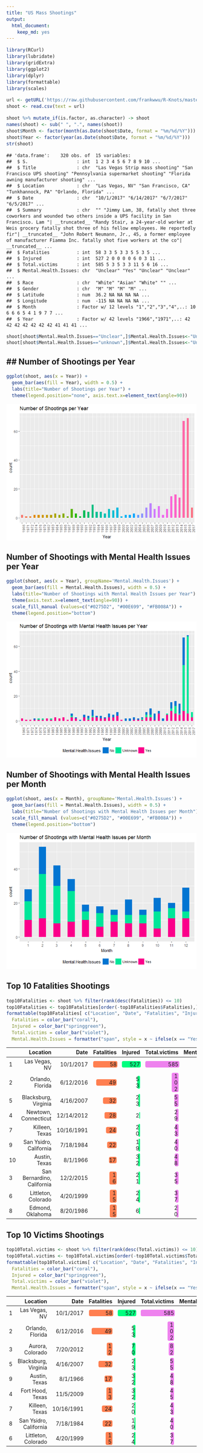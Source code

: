 ```yaml
---
title: "US Mass Shootings"
output: 
  html_document:
    keep_md: yes
---
```




```r
library(RCurl)
library(lubridate)
library(gridExtra)
library(ggplot2)
library(dplyr)
library(formattable)
library(scales)
```


```r
url <- getURL('https://raw.githubusercontent.com/frankwwu/R-Knots/master/US%20Mass%20Shootings/Mass%20Shootings%20Dataset%20Ver%202.csv')
shoot <- read.csv(text = url) 
```



```r
shoot %>% mutate_if(is.factor, as.character) -> shoot
names(shoot) <- sub(" ", ".", names(shoot))
shoot$Month <- factor(month(as.Date(shoot$Date, format = "%m/%d/%Y")))
shoot$Year <- factor(year(as.Date(shoot$Date, format = "%m/%d/%Y")))
str(shoot)
```

```
## 'data.frame':	320 obs. of  15 variables:
##  $ S.                  : int  1 2 3 4 5 6 7 8 9 10 ...
##  $ Title               : chr  "Las Vegas Strip mass shooting" "San Francisco UPS shooting" "Pennsylvania supermarket shooting" "Florida awning manufacturer shooting" ...
##  $ Location            : chr  "Las Vegas, NV" "San Francisco, CA" "Tunkhannock, PA" "Orlando, Florida" ...
##  $ Date                : chr  "10/1/2017" "6/14/2017" "6/7/2017" "6/5/2017" ...
##  $ Summary             : chr  "" "Jimmy Lam, 38, fatally shot three coworkers and wounded two others inside a UPS facility in San Francisco. Lam "| __truncated__ "Randy Stair, a 24-year-old worker at Weis grocery fatally shot three of his fellow employees. He reportedly fir"| __truncated__ "John Robert Neumann, Jr., 45, a former employee of manufacturer Fiamma Inc. fatally shot five workers at the co"| __truncated__ ...
##  $ Fatalities          : int  58 3 3 5 3 3 5 5 3 5 ...
##  $ Injured             : int  527 2 0 0 0 0 6 0 3 11 ...
##  $ Total.victims       : int  585 5 3 5 3 3 11 5 6 16 ...
##  $ Mental.Health.Issues: chr  "Unclear" "Yes" "Unclear" "Unclear" ...
##  $ Race                : chr  "White" "Asian" "White" "" ...
##  $ Gender              : chr  "M" "M" "M" "M" ...
##  $ Latitude            : num  36.2 NA NA NA NA ...
##  $ Longitude           : num  -115 NA NA NA NA ...
##  $ Month               : Factor w/ 12 levels "1","2","3","4",..: 10 6 6 6 5 4 1 9 7 7 ...
##  $ Year                : Factor w/ 42 levels "1966","1971",..: 42 42 42 42 42 42 42 41 41 41 ...
```

```r
shoot[shoot$Mental.Health.Issues=="Unclear",]$Mental.Health.Issues<-"Unknown"
shoot[shoot$Mental.Health.Issues=="unknown",]$Mental.Health.Issues<-"Unknown"
```

## ## Number of Shootings per Year


```r
ggplot(shoot, aes(x = Year)) + 
  geom_bar(aes(fill = Year), width = 0.5) +
  labs(title="Number of Shootings per Year") + 
  theme(legend.position="none", axis.text.x=element_text(angle=90))
```

![](US-Mass-Shootings_files/figure-html/unnamed-chunk-4-1.png)<!-- -->

## Number of Shootings with Mental Health Issues per Year


```r
ggplot(shoot, aes(x = Year), groupName='Mental.Health.Issues') + 
  geom_bar(aes(fill = Mental.Health.Issues), width = 0.5) +
  labs(title="Number of Shootings with Mental Health Issues per Year") + 
  theme(axis.text.x=element_text(angle=90)) +
  scale_fill_manual (values=c("#0275D2", "#00E699", "#FB008A")) +
  theme(legend.position="bottom")
```

![](US-Mass-Shootings_files/figure-html/unnamed-chunk-5-1.png)<!-- -->

## Number of Shootings with Mental Health Issues per Month


```r
ggplot(shoot, aes(x = Month), groupName='Mental.Health.Issues') + 
  geom_bar(aes(fill = Mental.Health.Issues), width = 0.5) +
  labs(title="Number of Shootings with Mental Health Issues per Month") +
  scale_fill_manual (values=c("#0275D2", "#00E699", "#FB008A")) +
  theme(legend.position="bottom")
```

![](US-Mass-Shootings_files/figure-html/unnamed-chunk-6-1.png)<!-- -->


## Top 10 Fatalities Shootings


```r
top10Fatalities <- shoot %>% filter(rank(desc(Fatalities)) <= 10)
top10Fatalities <- top10Fatalities[order(-top10Fatalities$Fatalities),]
formattable(top10Fatalities[ c("Location", "Date", "Fatalities", "Injured", "Total.victims", "Mental.Health.Issues")], list(
  Fatalities = color_bar("coral"),
  Injured = color_bar("springgreen"),
  Total.victims = color_bar("violet"),
  Mental.Health.Issues = formatter("span", style = x ~ ifelse(x == "Yes", style(color = "red", font.weight = "bold"), NA))))
```


<table class="table table-condensed">
 <thead>
  <tr>
   <th style="text-align:left;">   </th>
   <th style="text-align:right;"> Location </th>
   <th style="text-align:right;"> Date </th>
   <th style="text-align:right;"> Fatalities </th>
   <th style="text-align:right;"> Injured </th>
   <th style="text-align:right;"> Total.victims </th>
   <th style="text-align:right;"> Mental.Health.Issues </th>
  </tr>
 </thead>
<tbody>
  <tr>
   <td style="text-align:left;"> 1 </td>
   <td style="text-align:right;"> Las Vegas, NV </td>
   <td style="text-align:right;"> 10/1/2017 </td>
   <td style="text-align:right;"> <span style="display: inline-block; direction: rtl; border-radius: 4px; padding-right: 2px; background-color: coral; width: 100.00%">58</span> </td>
   <td style="text-align:right;"> <span style="display: inline-block; direction: rtl; border-radius: 4px; padding-right: 2px; background-color: springgreen; width: 100.00%">527</span> </td>
   <td style="text-align:right;"> <span style="display: inline-block; direction: rtl; border-radius: 4px; padding-right: 2px; background-color: violet; width: 100.00%">585</span> </td>
   <td style="text-align:right;"> <span>Unknown</span> </td>
  </tr>
  <tr>
   <td style="text-align:left;"> 2 </td>
   <td style="text-align:right;"> Orlando, Florida </td>
   <td style="text-align:right;"> 6/12/2016 </td>
   <td style="text-align:right;"> <span style="display: inline-block; direction: rtl; border-radius: 4px; padding-right: 2px; background-color: coral; width: 84.48%">49</span> </td>
   <td style="text-align:right;"> <span style="display: inline-block; direction: rtl; border-radius: 4px; padding-right: 2px; background-color: springgreen; width: 10.06%">53</span> </td>
   <td style="text-align:right;"> <span style="display: inline-block; direction: rtl; border-radius: 4px; padding-right: 2px; background-color: violet; width: 17.44%">102</span> </td>
   <td style="text-align:right;"> <span>Unknown</span> </td>
  </tr>
  <tr>
   <td style="text-align:left;"> 5 </td>
   <td style="text-align:right;"> Blacksburg, Virginia </td>
   <td style="text-align:right;"> 4/16/2007 </td>
   <td style="text-align:right;"> <span style="display: inline-block; direction: rtl; border-radius: 4px; padding-right: 2px; background-color: coral; width: 55.17%">32</span> </td>
   <td style="text-align:right;"> <span style="display: inline-block; direction: rtl; border-radius: 4px; padding-right: 2px; background-color: springgreen; width: 4.36%">23</span> </td>
   <td style="text-align:right;"> <span style="display: inline-block; direction: rtl; border-radius: 4px; padding-right: 2px; background-color: violet; width: 9.40%">55</span> </td>
   <td style="text-align:right;"> <span style="color: red; font-weight: bold">Yes    </span> </td>
  </tr>
  <tr>
   <td style="text-align:left;"> 4 </td>
   <td style="text-align:right;"> Newtown, Connecticut </td>
   <td style="text-align:right;"> 12/14/2012 </td>
   <td style="text-align:right;"> <span style="display: inline-block; direction: rtl; border-radius: 4px; padding-right: 2px; background-color: coral; width: 48.28%">28</span> </td>
   <td style="text-align:right;"> <span style="display: inline-block; direction: rtl; border-radius: 4px; padding-right: 2px; background-color: springgreen; width: 0.38%">2</span> </td>
   <td style="text-align:right;"> <span style="display: inline-block; direction: rtl; border-radius: 4px; padding-right: 2px; background-color: violet; width: 4.96%">29</span> </td>
   <td style="text-align:right;"> <span style="color: red; font-weight: bold">Yes    </span> </td>
  </tr>
  <tr>
   <td style="text-align:left;"> 7 </td>
   <td style="text-align:right;"> Killeen, Texas </td>
   <td style="text-align:right;"> 10/16/1991 </td>
   <td style="text-align:right;"> <span style="display: inline-block; direction: rtl; border-radius: 4px; padding-right: 2px; background-color: coral; width: 41.38%">24</span> </td>
   <td style="text-align:right;"> <span style="display: inline-block; direction: rtl; border-radius: 4px; padding-right: 2px; background-color: springgreen; width: 3.80%">20</span> </td>
   <td style="text-align:right;"> <span style="display: inline-block; direction: rtl; border-radius: 4px; padding-right: 2px; background-color: violet; width: 7.35%">43</span> </td>
   <td style="text-align:right;"> <span style="color: red; font-weight: bold">Yes    </span> </td>
  </tr>
  <tr>
   <td style="text-align:left;"> 9 </td>
   <td style="text-align:right;"> San Ysidro, California </td>
   <td style="text-align:right;"> 7/18/1984 </td>
   <td style="text-align:right;"> <span style="display: inline-block; direction: rtl; border-radius: 4px; padding-right: 2px; background-color: coral; width: 37.93%">22</span> </td>
   <td style="text-align:right;"> <span style="display: inline-block; direction: rtl; border-radius: 4px; padding-right: 2px; background-color: springgreen; width: 3.61%">19</span> </td>
   <td style="text-align:right;"> <span style="display: inline-block; direction: rtl; border-radius: 4px; padding-right: 2px; background-color: violet; width: 6.84%">40</span> </td>
   <td style="text-align:right;"> <span style="color: red; font-weight: bold">Yes    </span> </td>
  </tr>
  <tr>
   <td style="text-align:left;"> 10 </td>
   <td style="text-align:right;"> Austin, Texas </td>
   <td style="text-align:right;"> 8/1/1966 </td>
   <td style="text-align:right;"> <span style="display: inline-block; direction: rtl; border-radius: 4px; padding-right: 2px; background-color: coral; width: 29.31%">17</span> </td>
   <td style="text-align:right;"> <span style="display: inline-block; direction: rtl; border-radius: 4px; padding-right: 2px; background-color: springgreen; width: 6.07%">32</span> </td>
   <td style="text-align:right;"> <span style="display: inline-block; direction: rtl; border-radius: 4px; padding-right: 2px; background-color: violet; width: 8.21%">48</span> </td>
   <td style="text-align:right;"> <span style="color: red; font-weight: bold">Yes    </span> </td>
  </tr>
  <tr>
   <td style="text-align:left;"> 3 </td>
   <td style="text-align:right;"> San Bernardino, California </td>
   <td style="text-align:right;"> 12/2/2015 </td>
   <td style="text-align:right;"> <span style="display: inline-block; direction: rtl; border-radius: 4px; padding-right: 2px; background-color: coral; width: 27.59%">16</span> </td>
   <td style="text-align:right;"> <span style="display: inline-block; direction: rtl; border-radius: 4px; padding-right: 2px; background-color: springgreen; width: 3.98%">21</span> </td>
   <td style="text-align:right;"> <span style="display: inline-block; direction: rtl; border-radius: 4px; padding-right: 2px; background-color: violet; width: 5.98%">35</span> </td>
   <td style="text-align:right;"> <span>Unknown</span> </td>
  </tr>
  <tr>
   <td style="text-align:left;"> 6 </td>
   <td style="text-align:right;"> Littleton, Colorado </td>
   <td style="text-align:right;"> 4/20/1999 </td>
   <td style="text-align:right;"> <span style="display: inline-block; direction: rtl; border-radius: 4px; padding-right: 2px; background-color: coral; width: 25.86%">15</span> </td>
   <td style="text-align:right;"> <span style="display: inline-block; direction: rtl; border-radius: 4px; padding-right: 2px; background-color: springgreen; width: 4.55%">24</span> </td>
   <td style="text-align:right;"> <span style="display: inline-block; direction: rtl; border-radius: 4px; padding-right: 2px; background-color: violet; width: 6.32%">37</span> </td>
   <td style="text-align:right;"> <span style="color: red; font-weight: bold">Yes    </span> </td>
  </tr>
  <tr>
   <td style="text-align:left;"> 8 </td>
   <td style="text-align:right;"> Edmond, Oklahoma </td>
   <td style="text-align:right;"> 8/20/1986 </td>
   <td style="text-align:right;"> <span style="display: inline-block; direction: rtl; border-radius: 4px; padding-right: 2px; background-color: coral; width: 25.86%">15</span> </td>
   <td style="text-align:right;"> <span style="display: inline-block; direction: rtl; border-radius: 4px; padding-right: 2px; background-color: springgreen; width: 1.14%">6</span> </td>
   <td style="text-align:right;"> <span style="display: inline-block; direction: rtl; border-radius: 4px; padding-right: 2px; background-color: violet; width: 3.42%">20</span> </td>
   <td style="text-align:right;"> <span style="color: red; font-weight: bold">Yes    </span> </td>
  </tr>
</tbody>
</table>


## Top 10 Victims Shootings


```r
top10Total.victims <- shoot %>% filter(rank(desc(Total.victims)) <= 10)
top10Total.victims <- top10Total.victims[order(-top10Total.victims$Total.victim),]
formattable(top10Total.victims[ c("Location", "Date", "Fatalities", "Injured", "Total.victims", "Mental.Health.Issues")], list(
  Fatalities = color_bar("coral"),
  Injured = color_bar("springgreen"),
  Total.victims = color_bar("violet"),
  Mental.Health.Issues = formatter("span", style = x ~ ifelse(x == "Yes", style(color = "red", font.weight = "bold"), NA))))
```


<table class="table table-condensed">
 <thead>
  <tr>
   <th style="text-align:left;">   </th>
   <th style="text-align:right;"> Location </th>
   <th style="text-align:right;"> Date </th>
   <th style="text-align:right;"> Fatalities </th>
   <th style="text-align:right;"> Injured </th>
   <th style="text-align:right;"> Total.victims </th>
   <th style="text-align:right;"> Mental.Health.Issues </th>
  </tr>
 </thead>
<tbody>
  <tr>
   <td style="text-align:left;"> 1 </td>
   <td style="text-align:right;"> Las Vegas, NV </td>
   <td style="text-align:right;"> 10/1/2017 </td>
   <td style="text-align:right;"> <span style="display: inline-block; direction: rtl; border-radius: 4px; padding-right: 2px; background-color: coral; width: 100.00%">58</span> </td>
   <td style="text-align:right;"> <span style="display: inline-block; direction: rtl; border-radius: 4px; padding-right: 2px; background-color: springgreen; width: 100.00%">527</span> </td>
   <td style="text-align:right;"> <span style="display: inline-block; direction: rtl; border-radius: 4px; padding-right: 2px; background-color: violet; width: 100.00%">585</span> </td>
   <td style="text-align:right;"> <span>Unknown</span> </td>
  </tr>
  <tr>
   <td style="text-align:left;"> 2 </td>
   <td style="text-align:right;"> Orlando, Florida </td>
   <td style="text-align:right;"> 6/12/2016 </td>
   <td style="text-align:right;"> <span style="display: inline-block; direction: rtl; border-radius: 4px; padding-right: 2px; background-color: coral; width: 84.48%">49</span> </td>
   <td style="text-align:right;"> <span style="display: inline-block; direction: rtl; border-radius: 4px; padding-right: 2px; background-color: springgreen; width: 10.06%">53</span> </td>
   <td style="text-align:right;"> <span style="display: inline-block; direction: rtl; border-radius: 4px; padding-right: 2px; background-color: violet; width: 17.44%">102</span> </td>
   <td style="text-align:right;"> <span>Unknown</span> </td>
  </tr>
  <tr>
   <td style="text-align:left;"> 3 </td>
   <td style="text-align:right;"> Aurora, Colorado </td>
   <td style="text-align:right;"> 7/20/2012 </td>
   <td style="text-align:right;"> <span style="display: inline-block; direction: rtl; border-radius: 4px; padding-right: 2px; background-color: coral; width: 20.69%">12</span> </td>
   <td style="text-align:right;"> <span style="display: inline-block; direction: rtl; border-radius: 4px; padding-right: 2px; background-color: springgreen; width: 13.28%">70</span> </td>
   <td style="text-align:right;"> <span style="display: inline-block; direction: rtl; border-radius: 4px; padding-right: 2px; background-color: violet; width: 14.02%">82</span> </td>
   <td style="text-align:right;"> <span style="color: red; font-weight: bold">Yes    </span> </td>
  </tr>
  <tr>
   <td style="text-align:left;"> 5 </td>
   <td style="text-align:right;"> Blacksburg, Virginia </td>
   <td style="text-align:right;"> 4/16/2007 </td>
   <td style="text-align:right;"> <span style="display: inline-block; direction: rtl; border-radius: 4px; padding-right: 2px; background-color: coral; width: 55.17%">32</span> </td>
   <td style="text-align:right;"> <span style="display: inline-block; direction: rtl; border-radius: 4px; padding-right: 2px; background-color: springgreen; width: 4.36%">23</span> </td>
   <td style="text-align:right;"> <span style="display: inline-block; direction: rtl; border-radius: 4px; padding-right: 2px; background-color: violet; width: 9.40%">55</span> </td>
   <td style="text-align:right;"> <span style="color: red; font-weight: bold">Yes    </span> </td>
  </tr>
  <tr>
   <td style="text-align:left;"> 9 </td>
   <td style="text-align:right;"> Austin, Texas </td>
   <td style="text-align:right;"> 8/1/1966 </td>
   <td style="text-align:right;"> <span style="display: inline-block; direction: rtl; border-radius: 4px; padding-right: 2px; background-color: coral; width: 29.31%">17</span> </td>
   <td style="text-align:right;"> <span style="display: inline-block; direction: rtl; border-radius: 4px; padding-right: 2px; background-color: springgreen; width: 6.07%">32</span> </td>
   <td style="text-align:right;"> <span style="display: inline-block; direction: rtl; border-radius: 4px; padding-right: 2px; background-color: violet; width: 8.21%">48</span> </td>
   <td style="text-align:right;"> <span style="color: red; font-weight: bold">Yes    </span> </td>
  </tr>
  <tr>
   <td style="text-align:left;"> 4 </td>
   <td style="text-align:right;"> Fort Hood, Texas </td>
   <td style="text-align:right;"> 11/5/2009 </td>
   <td style="text-align:right;"> <span style="display: inline-block; direction: rtl; border-radius: 4px; padding-right: 2px; background-color: coral; width: 22.41%">13</span> </td>
   <td style="text-align:right;"> <span style="display: inline-block; direction: rtl; border-radius: 4px; padding-right: 2px; background-color: springgreen; width: 6.07%">32</span> </td>
   <td style="text-align:right;"> <span style="display: inline-block; direction: rtl; border-radius: 4px; padding-right: 2px; background-color: violet; width: 7.69%">45</span> </td>
   <td style="text-align:right;"> <span style="color: red; font-weight: bold">Yes    </span> </td>
  </tr>
  <tr>
   <td style="text-align:left;"> 7 </td>
   <td style="text-align:right;"> Killeen, Texas </td>
   <td style="text-align:right;"> 10/16/1991 </td>
   <td style="text-align:right;"> <span style="display: inline-block; direction: rtl; border-radius: 4px; padding-right: 2px; background-color: coral; width: 41.38%">24</span> </td>
   <td style="text-align:right;"> <span style="display: inline-block; direction: rtl; border-radius: 4px; padding-right: 2px; background-color: springgreen; width: 3.80%">20</span> </td>
   <td style="text-align:right;"> <span style="display: inline-block; direction: rtl; border-radius: 4px; padding-right: 2px; background-color: violet; width: 7.35%">43</span> </td>
   <td style="text-align:right;"> <span style="color: red; font-weight: bold">Yes    </span> </td>
  </tr>
  <tr>
   <td style="text-align:left;"> 8 </td>
   <td style="text-align:right;"> San Ysidro, California </td>
   <td style="text-align:right;"> 7/18/1984 </td>
   <td style="text-align:right;"> <span style="display: inline-block; direction: rtl; border-radius: 4px; padding-right: 2px; background-color: coral; width: 37.93%">22</span> </td>
   <td style="text-align:right;"> <span style="display: inline-block; direction: rtl; border-radius: 4px; padding-right: 2px; background-color: springgreen; width: 3.61%">19</span> </td>
   <td style="text-align:right;"> <span style="display: inline-block; direction: rtl; border-radius: 4px; padding-right: 2px; background-color: violet; width: 6.84%">40</span> </td>
   <td style="text-align:right;"> <span style="color: red; font-weight: bold">Yes    </span> </td>
  </tr>
  <tr>
   <td style="text-align:left;"> 6 </td>
   <td style="text-align:right;"> Littleton, Colorado </td>
   <td style="text-align:right;"> 4/20/1999 </td>
   <td style="text-align:right;"> <span style="display: inline-block; direction: rtl; border-radius: 4px; padding-right: 2px; background-color: coral; width: 25.86%">15</span> </td>
   <td style="text-align:right;"> <span style="display: inline-block; direction: rtl; border-radius: 4px; padding-right: 2px; background-color: springgreen; width: 4.55%">24</span> </td>
   <td style="text-align:right;"> <span style="display: inline-block; direction: rtl; border-radius: 4px; padding-right: 2px; background-color: violet; width: 6.32%">37</span> </td>
   <td style="text-align:right;"> <span style="color: red; font-weight: bold">Yes    </span> </td>
  </tr>
</tbody>
</table>


